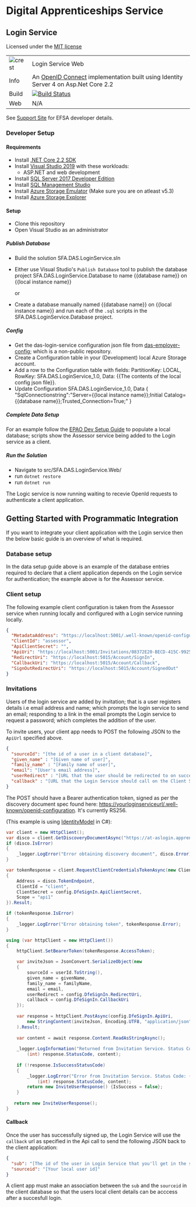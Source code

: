 # Digital Apprenticeships Service

##  Login Service
Licensed under the [MIT license](https://github.com/SkillsFundingAgency/das-login-service/blob/master/LICENSE)

|               |               |
| ------------- | ------------- |
|![crest](https://assets.publishing.service.gov.uk/government/assets/crests/org_crest_27px-916806dcf065e7273830577de490d5c7c42f36ddec83e907efe62086785f24fb.png)|Login Service Web|
| Info | An [OpenID Connect](https://openid.net/connect/) implementation built using Identity Server 4 on Asp.Net Core 2.2 |
| Build | [![Build Status](https://sfa-gov-uk.visualstudio.com/Digital%20Apprenticeship%20Service/_apis/build/status/Endpoint%20Assessment%20Organisation/das-login-service?branchName=master)](https://sfa-gov-uk.visualstudio.com/Digital%20Apprenticeship%20Service/_build/latest?definitionId=1496&branchName=master) |
| Web  | N/A  |

See [Support Site](https://skillsfundingagency.atlassian.net/wiki/spaces/NDL/pages/1731559639/Login+Service+-+Developer+Overview) for EFSA developer details.

### Developer Setup

#### Requirements

- Install [.NET Core 2.2 SDK](https://www.microsoft.com/net/download)
- Install [Visual Studio 2019](https://www.visualstudio.com/downloads/) with these workloads:
    - ASP.NET and web development
- Install [SQL Server 2017 Developer Edition](https://go.microsoft.com/fwlink/?linkid=853016)
- Install [SQL Management Studio](https://docs.microsoft.com/en-us/sql/ssms/download-sql-server-management-studio-ssms)
- Install [Azure Storage Emulator](https://go.microsoft.com/fwlink/?linkid=717179&clcid=0x409) (Make sure you are on atleast v5.3)
- Install [Azure Storage Explorer](http://storageexplorer.com/) 

#### Setup

- Clone this repository
- Open Visual Studio as an administrator

##### Publish Database

- Build the solution SFA.DAS.LoginService.sln
- Either use Visual Studio's `Publish Database` tool to publish the database project SFA.DAS.LoginService.Database to name {{database name}} on {{local instance name}}

	or

- Create a database manually named {{database name}} on {{local instance name}} and run each of the `.sql` scripts in the SFA.DAS.LoginService.Database project.

##### Config

- Get the das-login-service configuration json file from [das-employer-config](https://github.com/SkillsFundingAgency/das-employer-config/blob/master/das-login-service/SFA.DAS.LoginService.json); which is a non-public repository.
- Create a Configuration table in your (Development) local Azure Storage account.
- Add a row to the Configuration table with fields: PartitionKey: LOCAL, RowKey: SFA.DAS.LoginService_1.0, Data: {{The contents of the local config json file}}.
- Update Configuration SFA.DAS.LoginService_1.0, Data { "SqlConnectionstring":"Server={{local instance name}};Initial Catalog={{database name}};Trusted_Connection=True;" }

##### Complete Data Setup

For an example follow the [EPAO Dev Setup Guide](https://skillsfundingagency.atlassian.net/wiki/spaces/NDL/pages/1731395918/EPAO+-+Data+Setup+Guide#Login-Service---Initial-Setup) to populate a local database; scripts show the Assessor service being added to the Login service as a client.

##### Run the Solution

- Navigate to src/SFA.DAS.LoginService.Web/
- run `dotnet restore`
- run `dotnet run`

The Logic service is now running waiting to recevie OpenId requests to authenticate a client application.

##  Getting Started with Programmatic Integration

If you want to integrate your client application with the Login service then the below basic guide is an overview of what is required.

### Database setup
In the data setup guide above is an example of the database entries required to declare that a client application depends on the Login service for authentication; the example above is for the Assessor service.

### Client setup
The following example client configuration is taken from the Assessor service when running locally and configured with a Login service running locally.

```json
{
  "MetadataAddress": "https://localhost:5001/.well-known/openid-configuration",
  "ClientId": "assessor",
  "ApiClientSecret": "",
  "ApiUri": "https://localhost:5001/Invitations/08372E20-BECD-415C-9925-4D33DDF67FAF",   <- This GUID needs to be the Id of the record in LoginService.Clients table
  "RedirectUri": "https://localhost:5015/Account/SignIn",
  "CallbackUri": "https://localhost:5015/Account/Callback",
  "SignOutRedirectUri": "https://localhost:5015/Account/SignedOut"
}
  ```

### Invitations

Users of the login service are added by invitation; that is a user registers details i.e email address and name; which prompts the login service to send an email; responding to a link in the email prompts the Login service to request a password; which completes the addition of the user. 

To invite users, your client app needs to POST the following JSON to the `ApiUrl` specified above.  

```json
{
  "sourceId": "[the id of a user in a client database]",
  "given_name" : "[Given name of user]",
  "family_name" : "[Family name of user]",
  "email": "[User's email address]",
  "userRedirect" : "[URL that the user should be redirected to on successful sign up]",
  "callback" : "[URL that the Login Service should call on the Client Service with the User's Id]"
}
```

The POST should have a Bearer authentication token, signed as per the discovery document spec found here: [https://yourloginserviceurl/.well-known/openid-configuration](https://yourloginserviceurl/.well-known/openid-configuration).  It's currently RS256. 

(This example is using [IdentityModel](https://www.nuget.org/packages/identitymodel/) in C#):

```c#
var client = new HttpClient();
var disco = client.GetDiscoveryDocumentAsync("https://at-aslogin.apprenticeships.education.gov.uk").Result;
if (disco.IsError)
{
    _logger.LogError("Error obtaining discovery document", disco.Error);
}

var tokenResponse = client.RequestClientCredentialsTokenAsync(new ClientCredentialsTokenRequest
{
    Address = disco.TokenEndpoint,
    ClientId = "client",
    ClientSecret = config.DfeSignIn.ApiClientSecret,
    Scope = "api1"
}).Result;

if (tokenResponse.IsError)
{
    _logger.LogError("Error obtaining token", tokenResponse.Error);
}

using (var httpClient = new HttpClient())
{
    httpClient.SetBearerToken(tokenResponse.AccessToken);

    var inviteJson = JsonConvert.SerializeObject(new
    {
        sourceId = userId.ToString(),
        given_name = givenName,
        family_name = familyName,
        email = email,
        userRedirect = config.DfeSignIn.RedirectUri,
        callback = config.DfeSignIn.CallbackUri
    });
    
    var response = httpClient.PostAsync(config.DfeSignIn.ApiUri,
        new StringContent(inviteJson, Encoding.UTF8, "application/json")
    ).Result;
    
    var content = await response.Content.ReadAsStringAsync();
    
    _logger.LogInformation("Returned from Invitation Service. Status Code: {0}. Message: {0}",
        (int) response.StatusCode, content);
    
    if (!response.IsSuccessStatusCode)
    {
        _logger.LogError("Error from Invitation Service. Status Code: {0}. Message: {0}",
            (int) response.StatusCode, content);
        return new InviteUserResponse() {IsSuccess = false};
    }
    
   return new InviteUserResponse();
}
```

#### Callback

Once the user has successfully signed up, the Login Service will use the `callback` url as specified in the Api call to send the following JSON back to the client application:

```json
{
  "sub": "[The id of the user in Login Service that you'll get in the sub claim on sign in]",
  "sourceid": "[Your local user id]"
}
```
A client app must make an association between the ``sub`` and the ``sourceid`` in the client database so that the users local client details can be acccess after a succesfull login.
